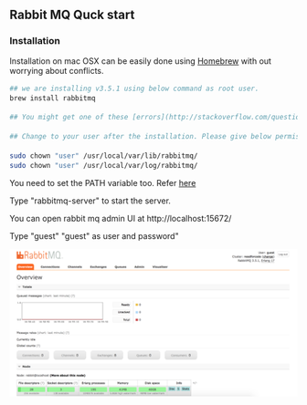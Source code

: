 ## Rabbit MQ Quck start

### Installation

Installation on mac OSX can be easily done using [Homebrew](http://brew.sh/) with out worrying 
about conflicts.

```bash
## we are installing v3.5.1 using below command as root user.
brew install rabbitmq

## You might get one of these [errors](http://stackoverflow.com/questions/19039404/error-cowardly-refusing-to-sudo-brew-install-for-installing-glue-0-3-for-mac).

## Change to your user after the installation. Please give below permissions.

sudo chown "user" /usr/local/var/lib/rabbitmq/
sudo chown "user" /usr/local/var/log/rabbitmq/

```

You need to set the PATH variable too. Refer [here](http://stackoverflow.com/questions/23050120/rabbitmq-command-doesnt-exist)

Type "rabbitmq-server" to start the server.

You can open rabbit mq admin UI at http://localhost:15672/

Type "guest" "guest" as user and password"

![Rabbit mq installation](src/docs/images/rabbit_mq_install.png)

### 


